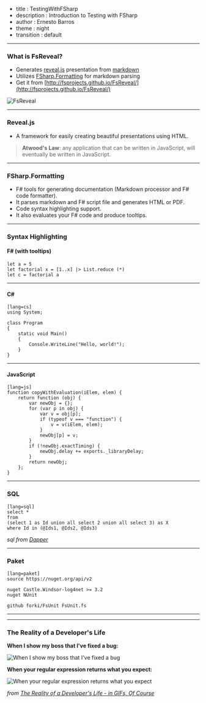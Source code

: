- title : TestingWithFSharp
- description : Introduction to Testing with FSharp
- author : Ernesto Barros
- theme : night
- transition : default

***

### What is FsReveal?

- Generates [reveal.js](http://lab.hakim.se/reveal-js/#/) presentation from [markdown](http://daringfireball.net/projects/markdown/)
- Utilizes [FSharp.Formatting](https://github.com/tpetricek/FSharp.Formatting) for markdown parsing
- Get it from [http://fsprojects.github.io/FsReveal/](http://fsprojects.github.io/FsReveal/)

![FsReveal](images/logo.png)

***

### Reveal.js

- A framework for easily creating beautiful presentations using HTML.


> **Atwood's Law**: any application that can be written in JavaScript, will eventually be written in JavaScript.

***

### FSharp.Formatting

- F# tools for generating documentation (Markdown processor and F# code formatter).
- It parses markdown and F# script file and generates HTML or PDF.
- Code syntax highlighting support.
- It also evaluates your F# code and produce tooltips.

***

### Syntax Highlighting

#### F# (with tooltips)

    let a = 5
    let factorial x = [1..x] |> List.reduce (*)
    let c = factorial a

---

#### C#

    [lang=cs]
    using System;

    class Program
    {
        static void Main()
        {
            Console.WriteLine("Hello, world!");
        }
    }

---

#### JavaScript

    [lang=js]
    function copyWithEvaluation(iElem, elem) {
        return function (obj) {
            var newObj = {};
            for (var p in obj) {
                var v = obj[p];
                if (typeof v === "function") {
                    v = v(iElem, elem);
                }
                newObj[p] = v;
            }
            if (!newObj.exactTiming) {
                newObj.delay += exports._libraryDelay;
            }
            return newObj;
        };
    }


---

### SQL

    [lang=sql]
    select *
    from
    (select 1 as Id union all select 2 union all select 3) as X
    where Id in (@Ids1, @Ids2, @Ids3)

*sql from [Dapper](https://code.google.com/p/dapper-dot-net/)*

---

### Paket

    [lang=paket]
    source https://nuget.org/api/v2

    nuget Castle.Windsor-log4net >= 3.2
    nuget NUnit
    
    github forki/FsUnit FsUnit.fs
      
---

***

### The Reality of a Developer's Life 

**When I show my boss that I've fixed a bug:**
  
![When I show my boss that I've fixed a bug](http://www.topito.com/wp-content/uploads/2013/01/code-07.gif)
  
**When your regular expression returns what you expect:**
  
![When your regular expression returns what you expect](http://www.topito.com/wp-content/uploads/2013/01/code-03.gif)
  
*from [The Reality of a Developer's Life - in GIFs, Of Course](http://server.dzone.com/articles/reality-developers-life-gifs)*

